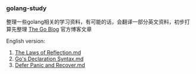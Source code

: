 ### golang-study
整理一些golang相关的学习资料，有可能的话，会翻译一部分英文资料，初步打算先整理 [The Go Blog](http://blog.golang.org/) 官方博客文章

English version:  
1. [The Laws of Reflection.md](https://github.com/derlio/golang-study/blob/master/en/The%20Laws%20of%20Reflection.md)  
2. [Go's Declaration Syntax.md](https://github.com/derlio/golang-study/blob/master/en/Go's%20Declaration%20Syntax.md)  
3. [Defer Panic and Recover.md](https://github.com/derlio/golang-study/blob/master/en/Defer%20Panic%20and%20Recover.md)
